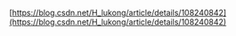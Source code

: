 [https://blog.csdn.net/H_lukong/article/details/108240842](https://blog.csdn.net/H_lukong/article/details/108240842)